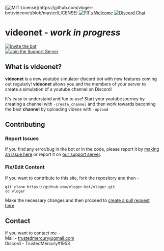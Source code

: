 [![MIT License](https://img.shields.io/apm/l/atomic-design-ui.svg?)](https://github.com/vloger-bot/videonet/blob/master/LICENSE) 
[![PR's Welcome](https://img.shields.io/badge/PRs-welcome-brightgreen.svg?style=flat)](https://github.com/vloger-bot/videonet/pulls)
[![Discord Chat](https://img.shields.io/discord/689210707232686158.svg)](https://discord.gg/3MShhbr)  

# videonet - *work in progress*

[![Invite the bot](https://img.shields.io/badge/1.0-Invite%20the%20bot-blue.svg)](https://discordapp.com/api/oauth2/authorize?client_id=689210550680682560&permissions=379968&scope=bot)  
[![Join the Support Server](https://img.shields.io/badge/codebyte-Join%20our%20Support%20Server-blue.svg)](https://discord.gg/3MShhbr)

## What is videonet?
**videonet** is a new youtube simulator discord bot
with new features coming out regularly!
**videonet** allows you and the members of your
server to create a simulation of a youtube
channel on Discord!

It's easy to understand and fun to use!
Start your youtube journey by creating a
channel with `-create_channel` and then work
towards becoming the best **channel** by uploading 
videos with `-upload`


## Contributing

### Report Issues
If you find any error/bug in the bot or in the
code, please report it by [making an issue here](https://github.com/vloger-bot/vloger/issues)
or report it on [our support server](https://discord.gg/3kJJS4c).

### Fix/Edit Content

If you want to contribute to this site, 
fork the repository and then -
```
git clone https://github.com/vloger-bot/vloger.git
cd vloger
```

Make the necessary changes and then proceed to [create a pull request here](https://github.com/vloger-bot/vloger/pulls)


## Contact
If you want to contact me -  
Mail - trustedmercury@gmail.com  
Discord - TrustedMercury#1953
